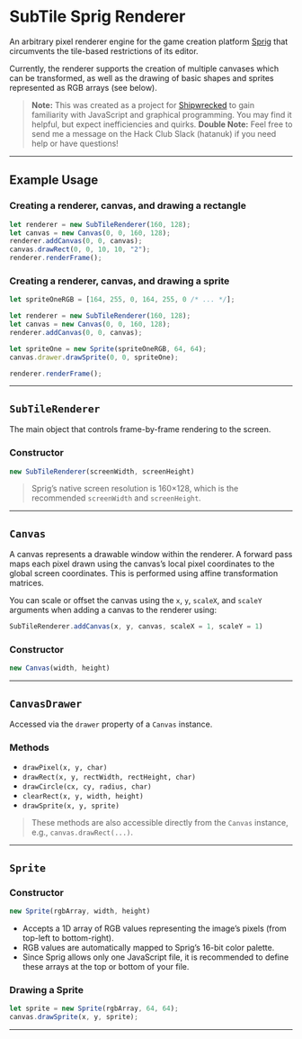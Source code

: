 # SubTile Sprig Renderer

An arbitrary pixel renderer engine for the game creation platform [Sprig](https://sprig.hackclub.com/) that circumvents the tile-based restrictions of its editor.

Currently, the renderer supports the creation of multiple canvases which can be transformed, as well as the drawing of basic shapes and sprites represented as RGB arrays (see below).

> **Note:** This was created as a project for [Shipwrecked](https://shipwrecked.hackclub.com/bay) to gain familiarity with JavaScript and graphical programming. You may find it helpful, but expect inefficiencies and quirks.
> **Double Note:** Feel free to send me a message on the Hack Club Slack (hatanuk) if you need help or have questions!

---

## Example Usage

### Creating a renderer, canvas, and drawing a rectangle
```js
let renderer = new SubTileRenderer(160, 128);
let canvas = new Canvas(0, 0, 160, 128);
renderer.addCanvas(0, 0, canvas);
canvas.drawRect(0, 0, 10, 10, "2");
renderer.renderFrame();
```

### Creating a renderer, canvas, and drawing a sprite
```js
let spriteOneRGB = [164, 255, 0, 164, 255, 0 /* ... */];

let renderer = new SubTileRenderer(160, 128);
let canvas = new Canvas(0, 0, 160, 128);
renderer.addCanvas(0, 0, canvas);

let spriteOne = new Sprite(spriteOneRGB, 64, 64);
canvas.drawer.drawSprite(0, 0, spriteOne);

renderer.renderFrame();
```

---

## `SubTileRenderer`
The main object that controls frame-by-frame rendering to the screen.

### Constructor
```js
new SubTileRenderer(screenWidth, screenHeight)
```
> Sprig’s native screen resolution is 160×128, which is the recommended `screenWidth` and `screenHeight`.

---

## `Canvas`
A canvas represents a drawable window within the renderer. A forward pass maps each pixel drawn using the canvas’s local pixel coordinates to the global screen coordinates. This is performed using affine transformation matrices.

You can scale or offset the canvas using the `x`, `y`, `scaleX`, and `scaleY` arguments when adding a canvas to the renderer using:

```js
SubTileRenderer.addCanvas(x, y, canvas, scaleX = 1, scaleY = 1)
```

### Constructor
```js
new Canvas(width, height)
```

---

## `CanvasDrawer`
Accessed via the `drawer` property of a `Canvas` instance.

### Methods
- `drawPixel(x, y, char)`
- `drawRect(x, y, rectWidth, rectHeight, char)`
- `drawCircle(cx, cy, radius, char)`
- `clearRect(x, y, width, height)`
- `drawSprite(x, y, sprite)`

> These methods are also accessible directly from the `Canvas` instance, e.g., `canvas.drawRect(...)`.

---

## `Sprite`

### Constructor
```js
new Sprite(rgbArray, width, height)
```

- Accepts a 1D array of RGB values representing the image’s pixels (from top-left to bottom-right).
- RGB values are automatically mapped to Sprig’s 16-bit color palette.
- Since Sprig allows only one JavaScript file, it is recommended to define these arrays at the top or bottom of your file.

### Drawing a Sprite
```js
let sprite = new Sprite(rgbArray, 64, 64);
canvas.drawSprite(x, y, sprite);
```

---
